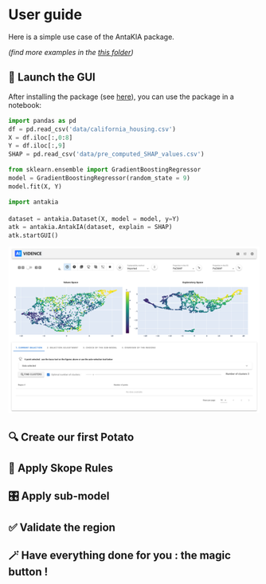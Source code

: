 # User guide

Here is a simple use case of the AntaKIA package.

_(find more examples in the <a href="https://github.com/AI-vidence/antakia/tree/main/examples">this folder</a>)_

## :rocket: Launch the GUI

After installing the package (see [here](getting-started.md)), you can use the package in a notebook:

```python
import pandas as pd
df = pd.read_csv('data/california_housing.csv')
X = df.iloc[:,0:8]
Y = df.iloc[:,9]
SHAP = pd.read_csv('data/pre_computed_SHAP_values.csv')
```

```python
from sklearn.ensemble import GradientBoostingRegressor
model = GradientBoostingRegressor(random_state = 9)
model.fit(X, Y)
```

```python
import antakia

dataset = antakia.Dataset(X, model = model, y=Y)
atk = antakia.AntakIA(dataset, explain = SHAP)
atk.startGUI()
```

![Screenshot 1](img/screenshot1.png)

## :mag: Create our first Potato

## :straight_ruler: Apply Skope Rules

## :control_knobs: Apply sub-model

## :white_check_mark: Validate the region

## :magic_wand: Have everything done for you : the magic button !